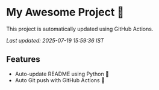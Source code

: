 # My Awesome Project 🚀

This project is automatically updated using GitHub Actions.

_Last updated: 2025-07-19 15:59:36 IST_

## Features
- Auto-update README using Python 🐍
- Auto Git push with GitHub Actions 🤖
